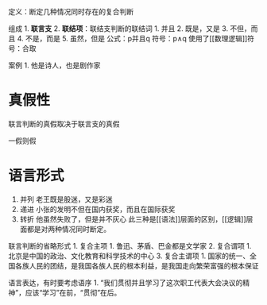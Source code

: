 定义：断定几种情况同时存在的复合判断

组成
	1. **联言支**
	2. **联结项**：联结支判断的联结词
		1. 并且
		2. 既是，又是
		3. 不但，而且
		4. 不是，而是
		5. 虽然，但是
公式：p并且q
符号：p∧q
	使用了[[数理逻辑]]符号：合取

案例
	1. 他是诗人，也是剧作家

# 真假性
联言判断的真假取决于联言支的真假

一假则假
# 语言形式
1. 并列
	老王既是股迷，又是彩迷
2. 递进
	小张的发明不但在国内获奖，而且在国际获奖
3. 转折
	他虽然失败了，但是并不灰心
此三种是[[语法]]层面的区别，[[逻辑]]层面都是对两种情况同时断定。

联言判断的省略形式
	1. 复合主项
		1. 鲁迅、茅盾、巴金都是文学家
	2. 复合谓项
		1. 北京是中国的政治、文化教育和科学技术的中心
	3. 复合主谓项
		1. 国家的统一、全国各族人民的团结，是我国各族人民的根本利益，是我国走向繁荣富强的根本保证

语言表达，有时要考虑语序
	1. “我们贯彻并且学习了这次职工代表大会决议的精神”，应该“学习”在前，“贯彻”在后。
